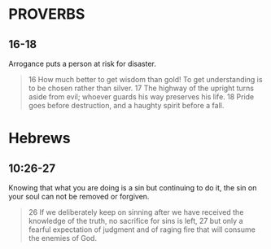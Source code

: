 # PROVERBS
## 16-18
Arrogance puts a person at risk for disaster.
> 16 How much better to get wisdom than gold! To get understanding is to be chosen rather than silver.
> 17 The highway of the upright turns aside from evil; whoever guards his way preserves his life.
> 18 Pride goes before destruction, and a haughty spirit before a fall.
# Hebrews
## 10:26-27
Knowing that what you are doing is a sin but continuing to do it, the sin on your soul can not be removed or forgiven.
> 26 If we deliberately keep on sinning after we have received the knowledge of the truth, no sacrifice for sins is left,
> 27 but only a fearful expectation of judgment and of raging fire that will consume the enemies of God.

